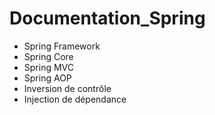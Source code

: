 # Documentation_Spring


- Spring Framework
- Spring Core
- Spring MVC
- Spring AOP
- Inversion de contrôle
- Injection de dépendance

